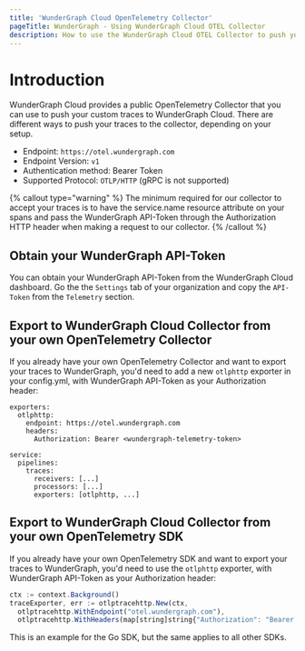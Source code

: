 ```yaml
---
title: 'WunderGraph Cloud OpenTelemetry Collector'
pageTitle: WunderGraph - Using WunderGraph Cloud OTEL Collector
description: How to use the WunderGraph Cloud OTEL Collector to push your custom traces.
---
```


# Introduction

WunderGraph Cloud provides a public OpenTelemetry Collector that you can use to push your custom traces to WunderGraph Cloud.
There are different ways to push your traces to the collector, depending on your setup.

- Endpoint: `https://otel.wundergraph.com`
- Endpoint Version: `v1`
- Authentication method: Bearer Token
- Supported Protocol: `OTLP/HTTP` (gRPC is not supported)

{% callout type="warning" %}
The minimum required for our collector to accept your traces is to have the service.name resource attribute on your spans and pass the WunderGraph API-Token through the Authorization HTTP header when making a request to our collector.
{% /callout %}

## Obtain your WunderGraph API-Token

You can obtain your WunderGraph API-Token from the WunderGraph Cloud dashboard. Go the the `Settings` tab of your organization and copy the `API-Token` from the `Telemetry` section.

## Export to WunderGraph Cloud Collector from your own OpenTelemetry Collector

If you already have your own OpenTelemetry Collector and want to export your traces to WunderGraph, you'd need to add a new `otlphttp` exporter in your config.yml, with WunderGraph API-Token as your Authorization header:

```shell
exporters:
  otlphttp:
    endpoint: https://otel.wundergraph.com
    headers:
      Authorization: Bearer <wundergraph-telemetry-token>

service:
  pipelines:
    traces:
      receivers: [...]
      processors: [...]
      exporters: [otlphttp, ...]
```

## Export to WunderGraph Cloud Collector from your own OpenTelemetry SDK

If you already have your own OpenTelemetry SDK and want to export your traces to WunderGraph, you'd need to use the `otlphttp` exporter, with WunderGraph API-Token as your Authorization header:

```typescript
ctx := context.Background()
traceExporter, err := otlptracehttp.New(ctx,
  otlptracehttp.WithEndpoint("otel.wundergraph.com"),
  otlptracehttp.WithHeaders(map[string]string{"Authorization": "Bearer <YOUR WUNDERGRAPH TOKEN HERE>"}))
```

This is an example for the Go SDK, but the same applies to all other SDKs.
